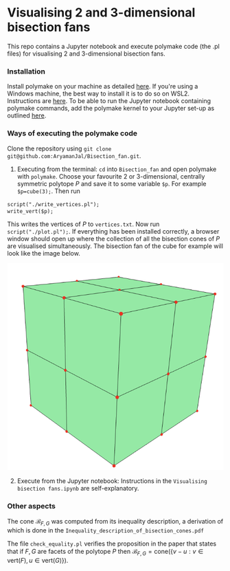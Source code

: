 # Visualising 2 and 3-dimensional bisection fans
This repo contains a Jupyter notebook and execute polymake code (the .pl files) for visualising 2 and 3-dimensional bisection fans. 

### Installation
Install polymake on your machine as detailed [here](https://polymake.org/doku.php/download/start). If you're using a Windows machine, the best way to install it is to do so on WSL2. Instructions are [here](https://docs.google.com/document/d/1pJm5Shye_7nwL4tEx695frccYMfbXHYSpKEHJ_HHEt0/edit). To be able to run the Jupyter notebook containing polymake commands, add the polymake kernel to your Jupyter set-up as outlined [here](https://polymake.org/doku.php/user_guide/howto/jupyter).

### Ways of executing the polymake code
Clone the repository using `git clone git@github.com:AryamanJal/Bisection_fan.git`.

1) Executing from the terminal:  `cd` into `Bisection_fan` and open polymake with `polymake`. Choose your favourite $2$ or $3$-dimensional, centrally symmetric polytope $P$ and save it to some variable `$p`. For example `$p=cube(3);`. Then run
```
script("./write_vertices.pl"); 
write_vert($p);
```

This writes the vertices of $P$ to `vertices.txt`. Now run `script("./plot.pl");`. If everything has been installed correctly, a browser window should open up where the collection of all the bisection cones of $P$ are visualised simultaneously. The bisection fan of the cube for example will look like the image below.

![bisfancube](cube.png)

2) Execute from the Jupyter notebook: Instructions in the `Visualising bisection fans.ipynb` are self-explanatory.

### Other aspects

The cone $\mathcal{B}_{F, G}$ was computed from its inequality description, a derivation of which is done in the `Inequality_description_of_bisection_cones.pdf`

The file `check_equality.pl` verifies the proposition in the paper that states that if $F, G$ are facets of the polytope $P$ then $\mathcal{B}_{F, G} = \text{cone}(\{v  - u : v \in \text{vert}(F), u \in \text{vert}(G)\}).$

